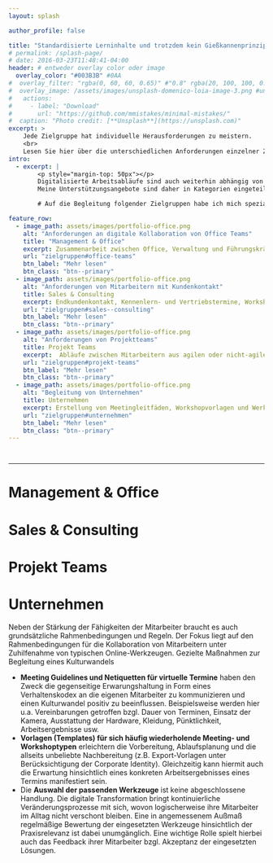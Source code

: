 ```yaml
---
layout: splash

author_profile: false

title: "Standardisierte Lerninhalte und trotzdem kein Gießkannenprinzip?"
# permalink: /splash-page/
# date: 2016-03-23T11:48:41-04:00
header: # entweder overlay color oder image
  overlay_color: "#003B3B" #0AA
#  overlay_filter: "rgba(0, 60, 60, 0.65)" #"0.8" rgba(20, 100, 100, 0.5), url(/assets/images/unsplash-image-2.jpg)
#  overlay_image: /assets/images/unsplash-domenico-loia-image-3.png #unsplash-image-2.jpg
#   actions:
#     - label: "Download"
#       url: "https://github.com/mmistakes/minimal-mistakes/"
#  caption: "Photo credit: [**Unsplash**](https://unsplash.com)"
excerpt: > 
    Jede Zielgruppe hat individuelle Herausforderungen zu meistern. 
    <br>
    Lesen Sie hier über die unterschiedlichen Anforderungen einzelner Zielgruppen. 
intro: 
  - excerpt: |
        <p style="margin-top: 50px"></p>
        Digitalisierte Arbeitsabläufe sind auch weiterhin abhängig von der Tätigkeit ihrer Mitarbeiter und Kollegen. 
        Meine Unterstützungsangebote sind daher in Kategorien eingeteilt, um auf die jeweiligen Bedürfnisse ihrer Kollegen eingehen zu können. 

        # Auf die Begleitung folgender Zielgruppen habe ich mich spezialisiert:

feature_row:
  - image_path: assets/images/portfolio-office.png
    alt: "Anforderungen an digitale Kollaboration von Office Teams"
    title: "Management & Office"
    excerpt: Zusammenarbeit zwischen Office, Verwaltung und Führungskräften
    url: "zielgruppen#office-teams"
    btn_label: "Mehr lesen"
    btn_class: "btn--primary"
  - image_path: assets/images/portfolio-office.png
    alt: "Anforderungen von Mitarbeitern mit Kundenkontakt"
    title: Sales & Consulting
    excerpt: Endkundenkontakt, Kennenlern- und Vertriebstermine, Workshops
    url: "zielgruppen#sales--consulting"
    btn_label: "Mehr lesen"
    btn_class: "btn--primary"
  - image_path: assets/images/portfolio-office.png
    alt: "Anforderungen von Projektteams"
    title: Projekt Teams
    excerpt:  Abläufe zwischen Mitarbeitern aus agilen oder nicht-agilen Projektteams
    url: "zielgruppen#projekt-teams"
    btn_label: "Mehr lesen"
    btn_class: "btn--primary"
  - image_path: assets/images/portfolio-office.png
    alt: "Begleitung von Unternehmen"
    title: Unternehmen
    excerpt: Erstellung von Meetingleitfäden, Workshopvorlagen und Werkzeugauswahl.
    url: "zielgruppen#unternehmen"
    btn_label: "Mehr lesen"
    btn_class: "btn--primary"
---
```


<p style="margin-bottom: 3em"></p> 
<hr>
<p style="margin-bottom: 2em"></p> 

# Management & Office

# Sales & Consulting

# Projekt Teams

# Unternehmen
Neben der Stärkung der Fähigkeiten der Mitarbeiter braucht es auch grundsätzliche Rahmenbedingungen und Regeln.
Der Fokus liegt auf den Rahmenbedingungen für die Kollaboration von Mitarbeitern unter Zuhilfenahme von typischen Online-Werkzeugen. Gezielte Maßnahmen zur Begleitung eines Kulturwandels 
* __Meeting Guidelines und Netiquetten für virtuelle Termine__ haben den Zweck die gegenseitige Erwarungshaltung in Form eines Verhaltenskodex an die eigenen Mitarbeiter zu kommunizieren und einen Kulturwandel positiv zu beeinflussen. Beispielsweise werden hier u.a. Vereinbarungen getroffen bzgl. Dauer von Terminen, Einsatz der Kamera, Ausstattung der Hardware, Kleidung, Pünktlichkeit, Arbeitsergebnisse usw.
* __Vorlagen (Templates) für sich häufig wiederholende Meeting- und Workshoptypen__ erleichtern die Vorbereitung, Ablaufsplanung und die allseits unbeliebte Nachbereitung (z.B. Export-Vorlagen unter Berücksichtigung der Corporate Identity). Gleichzeitig kann hiermit auch die Erwartung hinsichtlich eines konkreten Arbeitsergebnisses eines Termins manifestiert sein. 
* Die __Auswahl der passenden Werkzeuge__ ist keine abgeschlossene Handlung. Die digitale Transformation bringt kontinuierliche Veränderungsprozesse mit sich, wovon logischerweise ihre Mitarbeiter im Alltag nicht verschont bleiben. Eine in angemessenem Außmaß regelmäßige Bewertung der eingesetzten Werkzeuge hinsichtlich der Praxisrelevanz ist dabei unumgänglich. Eine wichtige Rolle spielt hierbei auch das Feedback ihrer Mitarbeiter bzgl. Akzeptanz der eingesetzten Lösungen.